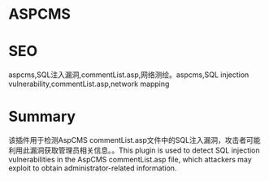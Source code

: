 # ASPCMS
# SEO
aspcms,SQL注入漏洞,commentList.asp,网络测绘。aspcms,SQL injection vulnerability,commentList.asp,network mapping
# Summary
该插件用于检测AspCMS commentList.asp文件中的SQL注入漏洞，攻击者可能利用此漏洞获取管理员相关信息。。This plugin is used to detect SQL injection vulnerabilities in the AspCMS commentList.asp file, which attackers may exploit to obtain administrator-related information.
